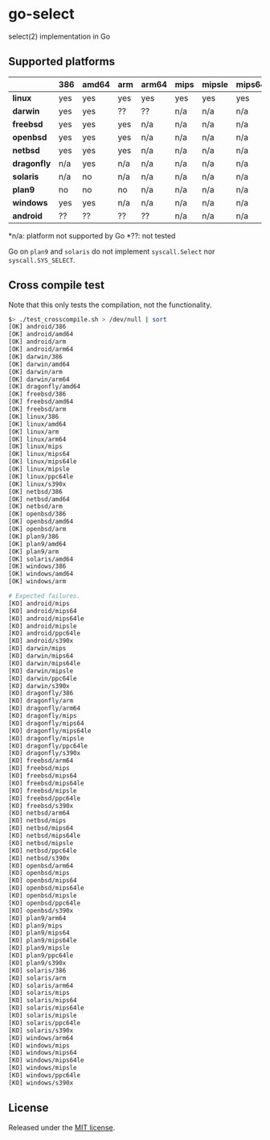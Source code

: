 # go-select

select(2) implementation in Go

## Supported platforms

|               | 386 | amd64 | arm | arm64 | mips | mipsle | mips64 | mips64le | ppc64le | s390x |
|---------------|-----|-------|-----|-------|------|--------|--------|----------|---------|-------|
| **linux**     | yes | yes   | yes | yes   | yes  | yes    | yes    | yes      | yes     | yes   |
| **darwin**    | yes | yes   | ??  | ??    | n/a  | n/a    | n/a    | n/a      | n/a     | n/a   |
| **freebsd**   | yes | yes   | yes | n/a   | n/a  | n/a    | n/a    | n/a      | n/a     | n/a   |
| **openbsd**   | yes | yes   | yes | n/a   | n/a  | n/a    | n/a    | n/a      | n/a     | n/a   |
| **netbsd**    | yes | yes   | yes | n/a   | n/a  | n/a    | n/a    | n/a      | n/a     | n/a   |
| **dragonfly** | n/a | yes   | n/a | n/a   | n/a  | n/a    | n/a    | n/a      | n/a     | n/a   |
| **solaris**   | n/a | no    | n/a | n/a   | n/a  | n/a    | n/a    | n/a      | n/a     | n/a   |
| **plan9**     | no  | no    | no  | n/a   | n/a  | n/a    | n/a    | n/a      | n/a     | n/a   |
| **windows**   | yes | yes   | n/a | n/a   | n/a  | n/a    | n/a    | n/a      | n/a     | n/a   |
| **android**   | ??  | ??    | ??  | ??    | n/a  | n/a    | n/a    | n/a      | n/a     | n/a   |

*n/a: platform not supported by Go
*??: not tested

Go on `plan9` and `solaris` do not implement `syscall.Select` nor `syscall.SYS_SELECT`.

## Cross compile test

Note that this only tests the compilation, not the functionality.

```sh
$> ./test_crosscompile.sh > /dev/null | sort
[OK] android/386
[OK] android/amd64
[OK] android/arm
[OK] android/arm64
[OK] darwin/386
[OK] darwin/amd64
[OK] darwin/arm
[OK] darwin/arm64
[OK] dragonfly/amd64
[OK] freebsd/386
[OK] freebsd/amd64
[OK] freebsd/arm
[OK] linux/386
[OK] linux/amd64
[OK] linux/arm
[OK] linux/arm64
[OK] linux/mips
[OK] linux/mips64
[OK] linux/mips64le
[OK] linux/mipsle
[OK] linux/ppc64le
[OK] linux/s390x
[OK] netbsd/386
[OK] netbsd/amd64
[OK] netbsd/arm
[OK] openbsd/386
[OK] openbsd/amd64
[OK] openbsd/arm
[OK] plan9/386
[OK] plan9/amd64
[OK] plan9/arm
[OK] solaris/amd64
[OK] windows/386
[OK] windows/amd64
[OK] windows/arm

# Expected failures.
[KO] android/mips
[KO] android/mips64
[KO] android/mips64le
[KO] android/mipsle
[KO] android/ppc64le
[KO] android/s390x
[KO] darwin/mips
[KO] darwin/mips64
[KO] darwin/mips64le
[KO] darwin/mipsle
[KO] darwin/ppc64le
[KO] darwin/s390x
[KO] dragonfly/386
[KO] dragonfly/arm
[KO] dragonfly/arm64
[KO] dragonfly/mips
[KO] dragonfly/mips64
[KO] dragonfly/mips64le
[KO] dragonfly/mipsle
[KO] dragonfly/ppc64le
[KO] dragonfly/s390x
[KO] freebsd/arm64
[KO] freebsd/mips
[KO] freebsd/mips64
[KO] freebsd/mips64le
[KO] freebsd/mipsle
[KO] freebsd/ppc64le
[KO] freebsd/s390x
[KO] netbsd/arm64
[KO] netbsd/mips
[KO] netbsd/mips64
[KO] netbsd/mips64le
[KO] netbsd/mipsle
[KO] netbsd/ppc64le
[KO] netbsd/s390x
[KO] openbsd/arm64
[KO] openbsd/mips
[KO] openbsd/mips64
[KO] openbsd/mips64le
[KO] openbsd/mipsle
[KO] openbsd/ppc64le
[KO] openbsd/s390x
[KO] plan9/arm64
[KO] plan9/mips
[KO] plan9/mips64
[KO] plan9/mips64le
[KO] plan9/mipsle
[KO] plan9/ppc64le
[KO] plan9/s390x
[KO] solaris/386
[KO] solaris/arm
[KO] solaris/arm64
[KO] solaris/mips
[KO] solaris/mips64
[KO] solaris/mips64le
[KO] solaris/mipsle
[KO] solaris/ppc64le
[KO] solaris/s390x
[KO] windows/arm64
[KO] windows/mips
[KO] windows/mips64
[KO] windows/mips64le
[KO] windows/mipsle
[KO] windows/ppc64le
[KO] windows/s390x
```

## License

Released under the [MIT license](LICENSE).
